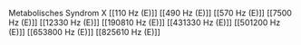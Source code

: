 Metabolisches Syndrom X
[[110 Hz (E)]]
[[490 Hz (E)]]
[[570 Hz (E)]]
[[7500 Hz (E)]]
[[12330 Hz (E)]]
[[190810 Hz (E)]]
[[431330 Hz (E)]]
[[501200 Hz (E)]]
[[653800 Hz (E)]]
[[825610 Hz (E)]]